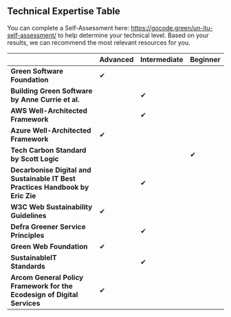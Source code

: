 ## Technical Expertise Table

You can complete a Self-Assessment here: https://gocode.green/un-itu-self-assessment/ to help determine your technical level. Based on your results, we can recommend the most relevant resources for you.

|                                  | Advanced | Intermediate | Beginner |
|----------------------------------|----------|--------------|----------|
|**Green Software Foundation** | ✔ |  |  | 
|**Building Green Software by Anne Currie et al.**|  | ✔ |  |
|**AWS Well-Architected Framework**|  | ✔ |  |
|**Azure Well-Architected Framework**| ✔ | |  |
|**Tech Carbon Standard by Scott Logic**|  |  | ✔ |
|**Decarbonise Digital and Sustainable IT Best Practices Handbook by Eric Zie**| | ✔| |
|**W3C Web Sustainability Guidelines**| ✔ |  |  |
|**Defra Greener Service Principles**|  | ✔  |  |
|**Green Web Foundation**| ✔ |  |  |
|**SustainableIT Standards**|  | ✔|  |
|**Arcom General Policy Framework for the Ecodesign of Digital Services**| ✔ |  |  |

